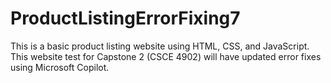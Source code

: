 # ProductListingErrorFixing7
This is a basic product listing website using HTML, CSS, and JavaScript. This website test for Capstone 2 (CSCE 4902) will have updated error fixes using Microsoft Copilot.
